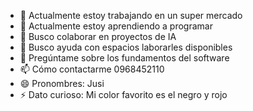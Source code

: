 <!-- ## Hi there 👋 -->

- 🔭 Actualmente estoy trabajando en un super mercado 
- 🌱 Actualmente estoy aprendiendo a programar 
- 👯 Busco colaborar en proyectos de IA 
- 🤔 Busco ayuda con espacios laborarles disponibles 
- 💬 Pregúntame sobre los fundamentos del software 
- 📫 Cómo contactarme 0968452110
- 😄 Pronombres: Jusi
- ⚡ Dato curioso: Mi color favorito es el negro y rojo 
